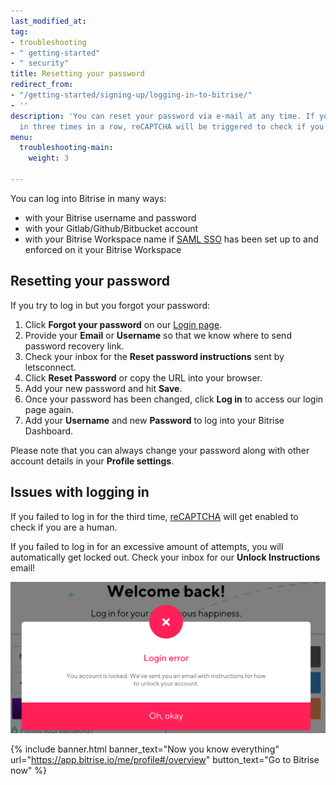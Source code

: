 ```yaml
---
last_modified_at: 
tag:
- troubleshooting
- " getting-started"
- " security"
title: Resetting your password
redirect_from:
- "/getting-started/signing-up/logging-in-to-bitrise/"
- ''
description: 'You can reset your password via e-mail at any time. If you fail to log
  in three times in a row, reCAPTCHA will be triggered to check if you are a human. '
menu:
  troubleshooting-main:
    weight: 3

---
```

You can log into Bitrise in many ways:

* with your Bitrise username and password
* with your Gitlab/Github/Bitbucket account
* with your Bitrise Workspace name if [SAML SSO](/team-management/organizations/saml-sso-in-organizations/) has been set up to and enforced on it your Bitrise Workspace

## Resetting your password

If you try to log in but you forgot your password:

1. Click **Forgot your password** on our [Login page](https://app.bitrise.io/users/sign_in).
2. Provide your **Email** or **Username** so that we know where to send password recovery link.
3. Check your inbox for the **Reset password instructions** sent by letsconnect.
4. Click **Reset Password** or copy the URL into your browser.
5. Add your new password and hit **Save**.
6. Once your password has been changed, click **Log in** to access our login page again.
7. Add your **Username** and new **Password** to log into your Bitrise Dashboard.

Please note that you can always change your password along with other account details in your **Profile settings**.

## Issues with logging in

If you failed to log in for the third time, [reCAPTCHA](https://developers.google.com/recaptcha/) will get enabled to check if you are a human.

If you failed to log in for an excessive amount of attempts, you will automatically get locked out. Check your inbox for our **Unlock Instructions** email!

![{{ page.title }}](/img/lockedout.png)

{% include banner.html banner_text="Now you know everything" url="https://app.bitrise.io/me/profile#/overview" button_text="Go to Bitrise now" %}